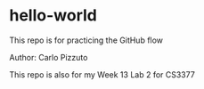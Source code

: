# hello-world
This repo is for practicing the GitHub flow

Author:
Carlo Pizzuto

This repo is also for my Week 13 Lab 2 for CS3377
